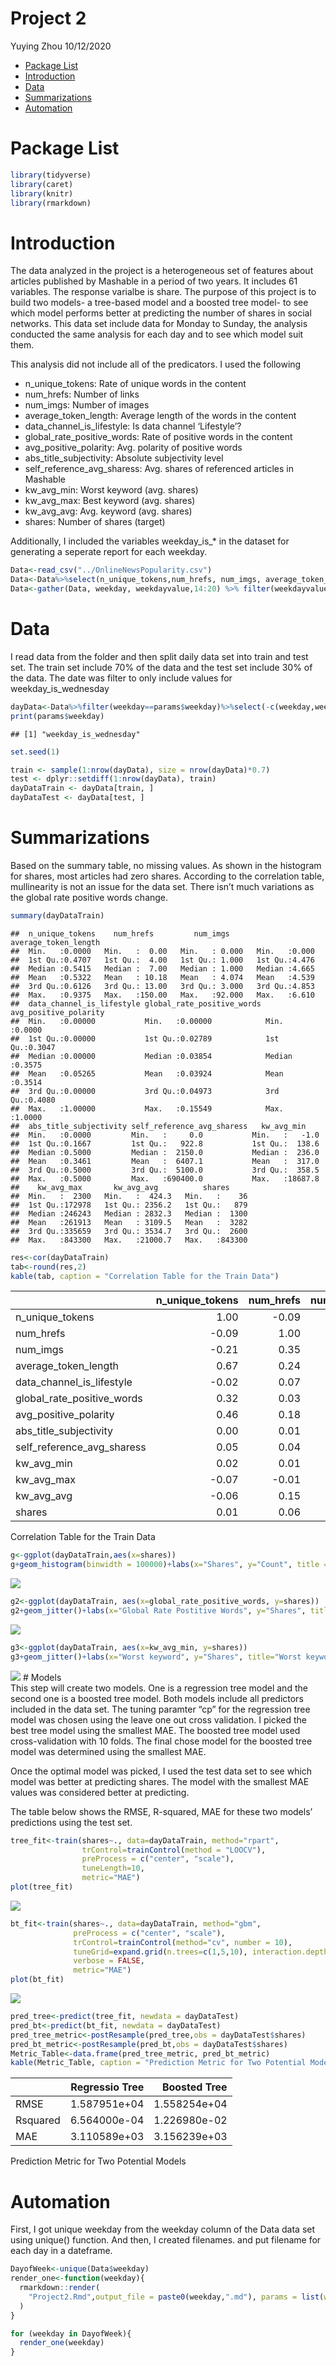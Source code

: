 Project 2
================
Yuying Zhou
10/12/2020

  - [Package List](#package-list)
  - [Introduction](#introduction)
  - [Data](#data)
  - [Summarizations](#summarizations)
  - [Automation](#automation)

# Package List

``` r
library(tidyverse)
library(caret)
library(knitr)
library(rmarkdown)
```

# Introduction

The data analyzed in the project is a heterogeneous set of features
about articles published by Mashable in a period of two years. It
includes 61 variables. The response varialbe is share. The purpose of
this project is to build two models- a tree-based model and a boosted
tree model- to see which model performs better at predicting the number
of shares in social networks. This data set include data for Monday to
Sunday, the analysis conducted the same analysis for each day and to see
which model suit them.

This analysis did not include all of the predicators. I used the
following

  - n\_unique\_tokens: Rate of unique words in the content  
  - num\_hrefs: Number of links  
  - num\_imgs: Number of images  
  - average\_token\_length: Average length of the words in the content  
  - data\_channel\_is\_lifestyle: Is data channel ‘Lifestyle’?  
  - global\_rate\_positive\_words: Rate of positive words in the
    content  
  - avg\_positive\_polarity: Avg. polarity of positive words  
  - abs\_title\_subjectivity: Absolute subjectivity level  
  - self\_reference\_avg\_sharess: Avg. shares of referenced articles in
    Mashable  
  - kw\_avg\_min: Worst keyword (avg. shares)  
  - kw\_avg\_max: Best keyword (avg. shares)  
  - kw\_avg\_avg: Avg. keyword (avg. shares)
  - shares: Number of shares (target)

Additionally, I included the variables weekday\_is\_\* in the dataset
for generating a seperate report for each weekday.

``` r
Data<-read_csv("../OnlineNewsPopularity.csv")
Data<-Data%>%select(n_unique_tokens,num_hrefs, num_imgs, average_token_length, data_channel_is_lifestyle, global_rate_positive_words,avg_positive_polarity, abs_title_subjectivity,self_reference_avg_sharess, kw_avg_min, kw_avg_max, kw_avg_avg, shares, starts_with("weekday") )
Data<-gather(Data, weekday, weekdayvalue,14:20) %>% filter(weekdayvalue==1)
```

# Data

I read data from the folder and then split daily data set into train and
test set. The train set include 70% of the data and the test set include
30% of the data. The date was filter to only include values for
weekday\_is\_wednesday

``` r
dayData<-Data%>%filter(weekday==params$weekday)%>%select(-c(weekday,weekdayvalue))
print(params$weekday)
```

    ## [1] "weekday_is_wednesday"

``` r
set.seed(1)

train <- sample(1:nrow(dayData), size = nrow(dayData)*0.7)
test <- dplyr::setdiff(1:nrow(dayData), train)
dayDataTrain <- dayData[train, ]
dayDataTest <- dayData[test, ]
```

# Summarizations

Based on the summary table, no missing values. As shown in the histogram
for shares, most articles had zero shares. According to the correlation
table, mullinearity is not an issue for the data set. There isn’t much
variations as the global rate positive words change.

``` r
summary(dayDataTrain)  
```

    ##  n_unique_tokens    num_hrefs         num_imgs      average_token_length
    ##  Min.   :0.0000   Min.   :  0.00   Min.   : 0.000   Min.   :0.000       
    ##  1st Qu.:0.4707   1st Qu.:  4.00   1st Qu.: 1.000   1st Qu.:4.476       
    ##  Median :0.5415   Median :  7.00   Median : 1.000   Median :4.665       
    ##  Mean   :0.5322   Mean   : 10.18   Mean   : 4.074   Mean   :4.539       
    ##  3rd Qu.:0.6126   3rd Qu.: 13.00   3rd Qu.: 3.000   3rd Qu.:4.853       
    ##  Max.   :0.9375   Max.   :150.00   Max.   :92.000   Max.   :6.610       
    ##  data_channel_is_lifestyle global_rate_positive_words avg_positive_polarity
    ##  Min.   :0.00000           Min.   :0.00000            Min.   :0.0000       
    ##  1st Qu.:0.00000           1st Qu.:0.02789            1st Qu.:0.3047       
    ##  Median :0.00000           Median :0.03854            Median :0.3575       
    ##  Mean   :0.05265           Mean   :0.03924            Mean   :0.3514       
    ##  3rd Qu.:0.00000           3rd Qu.:0.04973            3rd Qu.:0.4080       
    ##  Max.   :1.00000           Max.   :0.15549            Max.   :1.0000       
    ##  abs_title_subjectivity self_reference_avg_sharess   kw_avg_min     
    ##  Min.   :0.0000         Min.   :     0.0           Min.   :   -1.0  
    ##  1st Qu.:0.1667         1st Qu.:   922.8           1st Qu.:  138.6  
    ##  Median :0.5000         Median :  2150.0           Median :  236.0  
    ##  Mean   :0.3461         Mean   :  6407.1           Mean   :  317.0  
    ##  3rd Qu.:0.5000         3rd Qu.:  5100.0           3rd Qu.:  358.5  
    ##  Max.   :0.5000         Max.   :690400.0           Max.   :18687.8  
    ##    kw_avg_max       kw_avg_avg          shares      
    ##  Min.   :  2300   Min.   :  424.3   Min.   :    36  
    ##  1st Qu.:172978   1st Qu.: 2356.2   1st Qu.:   879  
    ##  Median :246243   Median : 2832.3   Median :  1300  
    ##  Mean   :261913   Mean   : 3109.5   Mean   :  3282  
    ##  3rd Qu.:335659   3rd Qu.: 3534.7   3rd Qu.:  2600  
    ##  Max.   :843300   Max.   :21000.7   Max.   :843300

``` r
res<-cor(dayDataTrain)
tab<-round(res,2)
kable(tab, caption = "Correlation Table for the Train Data")
```

|                               | n\_unique\_tokens | num\_hrefs | num\_imgs | average\_token\_length | data\_channel\_is\_lifestyle | global\_rate\_positive\_words | avg\_positive\_polarity | abs\_title\_subjectivity | self\_reference\_avg\_sharess | kw\_avg\_min | kw\_avg\_max | kw\_avg\_avg | shares |
| :---------------------------- | ----------------: | ---------: | --------: | ---------------------: | ---------------------------: | ----------------------------: | ----------------------: | -----------------------: | ----------------------------: | -----------: | -----------: | -----------: | -----: |
| n\_unique\_tokens             |              1.00 |     \-0.09 |    \-0.21 |                   0.67 |                       \-0.02 |                          0.32 |                    0.46 |                     0.00 |                          0.05 |         0.02 |       \-0.07 |       \-0.06 |   0.01 |
| num\_hrefs                    |            \-0.09 |       1.00 |      0.35 |                   0.24 |                         0.07 |                          0.03 |                    0.18 |                     0.01 |                          0.04 |         0.01 |       \-0.01 |         0.15 |   0.06 |
| num\_imgs                     |            \-0.21 |       0.35 |      1.00 |                   0.04 |                         0.01 |                        \-0.04 |                    0.10 |                   \-0.01 |                          0.03 |         0.00 |         0.00 |         0.14 |   0.05 |
| average\_token\_length        |              0.67 |       0.24 |      0.04 |                   1.00 |                         0.02 |                          0.33 |                    0.57 |                     0.03 |                          0.05 |         0.01 |       \-0.16 |       \-0.15 |   0.00 |
| data\_channel\_is\_lifestyle  |            \-0.02 |       0.07 |      0.01 |                   0.02 |                         1.00 |                          0.05 |                    0.05 |                     0.01 |                          0.00 |         0.04 |       \-0.15 |         0.05 |   0.00 |
| global\_rate\_positive\_words |              0.32 |       0.03 |    \-0.04 |                   0.33 |                         0.05 |                          1.00 |                    0.31 |                   \-0.11 |                          0.01 |         0.03 |       \-0.11 |       \-0.02 |   0.03 |
| avg\_positive\_polarity       |              0.46 |       0.18 |      0.10 |                   0.57 |                         0.05 |                          0.31 |                    1.00 |                     0.03 |                          0.04 |         0.02 |       \-0.05 |         0.03 |   0.01 |
| abs\_title\_subjectivity      |              0.00 |       0.01 |    \-0.01 |                   0.03 |                         0.01 |                        \-0.11 |                    0.03 |                     1.00 |                          0.00 |         0.03 |       \-0.03 |       \-0.01 |   0.00 |
| self\_reference\_avg\_sharess |              0.05 |       0.04 |      0.03 |                   0.05 |                         0.00 |                          0.01 |                    0.04 |                     0.00 |                          1.00 |         0.05 |         0.09 |         0.20 |   0.05 |
| kw\_avg\_min                  |              0.02 |       0.01 |      0.00 |                   0.01 |                         0.04 |                          0.03 |                    0.02 |                     0.03 |                          0.05 |         1.00 |       \-0.13 |         0.38 |   0.02 |
| kw\_avg\_max                  |            \-0.07 |     \-0.01 |      0.00 |                 \-0.16 |                       \-0.15 |                        \-0.11 |                  \-0.05 |                   \-0.03 |                          0.09 |       \-0.13 |         1.00 |         0.42 |   0.05 |
| kw\_avg\_avg                  |            \-0.06 |       0.15 |      0.14 |                 \-0.15 |                         0.05 |                        \-0.02 |                    0.03 |                   \-0.01 |                          0.20 |         0.38 |         0.42 |         1.00 |   0.09 |
| shares                        |              0.01 |       0.06 |      0.05 |                   0.00 |                         0.00 |                          0.03 |                    0.01 |                     0.00 |                          0.05 |         0.02 |         0.05 |         0.09 |   1.00 |

Correlation Table for the Train Data

``` r
g<-ggplot(dayDataTrain,aes(x=shares))
g+geom_histogram(binwidth = 100000)+labs(x="Shares", y="Count", title = "Shares Histogram")
```

![](weekday_is_wednesday_files/figure-gfm/summarization-1.png)<!-- -->

``` r
g2<-ggplot(dayDataTrain, aes(x=global_rate_positive_words, y=shares))
g2+geom_jitter()+labs(x="Global Rate Postitive Words", y="Shares", title="Global Rate Postitive Words vs Shares")
```

![](weekday_is_wednesday_files/figure-gfm/summarization-2.png)<!-- -->

``` r
g3<-ggplot(dayDataTrain, aes(x=kw_avg_min, y=shares))
g3+geom_jitter()+labs(x="Worst keyword", y="Shares", title="Worst keyword vs Shares")
```

![](weekday_is_wednesday_files/figure-gfm/summarization-3.png)<!-- -->
\# Models  
This step will create two models. One is a regression tree model and the
second one is a boosted tree model. Both models include all predictors
included in the data set. The tuning paramter “cp” for the regression
tree model was chosen using the leave one out cross validation. I picked
the best tree model using the smallest MAE. The boosted tree model used
cross-validation with 10 folds. The final chose model for the boosted
tree model was determined using the smallest MAE.

Once the optimal model was picked, I used the test data set to see which
model was better at predicting shares. The model with the smallest MAE
values was considered better at predicting.

The table below shows the RMSE, R-squared, MAE for these two models’
predictions using the test set.

``` r
tree_fit<-train(shares~., data=dayDataTrain, method="rpart",
                trControl=trainControl(method = "LOOCV"),
                preProcess = c("center", "scale"),
                tuneLength=10,
                metric="MAE")
plot(tree_fit)
```

![](weekday_is_wednesday_files/figure-gfm/models-1.png)<!-- -->

``` r
bt_fit<-train(shares~., data=dayDataTrain, method="gbm",
              preProcess = c("center", "scale"),
              trControl=trainControl(method="cv", number = 10),
              tuneGrid=expand.grid(n.trees=c(1,5,10), interaction.depth=1:3, shrinkage=c(0.1,0.5,0.9), n.minobsinnode=10),
              verbose = FALSE,
              metric="MAE")
plot(bt_fit)
```

![](weekday_is_wednesday_files/figure-gfm/models-2.png)<!-- -->

``` r
pred_tree<-predict(tree_fit, newdata = dayDataTest)   
pred_bt<-predict(bt_fit, newdata = dayDataTest)
pred_tree_metric<-postResample(pred_tree,obs = dayDataTest$shares)
pred_bt_metric<-postResample(pred_bt,obs = dayDataTest$shares)
Metric_Table<-data.frame(pred_tree_metric, pred_bt_metric)
kable(Metric_Table, caption = "Prediction Metric for Two Potential Models", col.names = c("Regressio Tree"," Boosted Tree"))
```

|          | Regressio Tree | Boosted Tree |
| :------- | -------------: | -----------: |
| RMSE     |   1.587951e+04 | 1.558254e+04 |
| Rsquared |   6.564000e-04 | 1.226980e-02 |
| MAE      |   3.110589e+03 | 3.156239e+03 |

Prediction Metric for Two Potential Models

# Automation

First, I got unique weekday from the weekday column of the Data data set
using unique() function. And then, I created filenames. and put filename
for each day in a dateframe.

``` r
DayofWeek<-unique(Data$weekday)
render_one<-function(weekday){
  rmarkdown::render(
    "Project2.Rmd",output_file = paste0(weekday,".md"), params = list(weekday=weekday)
  )
}

for (weekday in DayofWeek){
  render_one(weekday)
}
```
